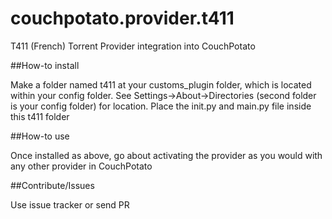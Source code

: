 couchpotato.provider.t411
=========================

T411 (French) Torrent Provider integration into CouchPotato

##How-to install

Make a folder named t411 at your customs_plugin folder, which is located within your config folder. See Settings->About->Directories (second folder is your config folder) for location. Place the init.py and main.py file inside this t411 folder

##How-to use

Once installed as above, go about activating the provider as you would with any other provider in CouchPotato

##Contribute/Issues

Use issue tracker or send PR

